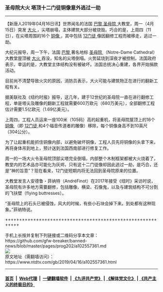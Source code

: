 ### 圣母院大火 塔顶十二门徒铜像意外逃过一劫
------------------------

<div class="post_content" itemprop="articleBody">
 <p>
  【新唐人2019年04月16日讯】世界闻名的法国
  <a href="https://www.ntdtv.com/gb/巴黎.htm">
   巴黎
  </a>
  <a href="https://www.ntdtv.com/gb/圣母院.htm">
   圣母院
  </a>
  大教堂，周一（4月15日）突发
  <a href="https://www.ntdtv.com/gb/大火.htm">
   大火
  </a>
  ，尖塔崩塌，主体建筑大部分被烧毁。巧合的是，上周四（11日），在尖塔周围的16个
  <a href="https://www.ntdtv.com/gb/铜像.htm">
   铜像
  </a>
  ，其中包括
  <a href="https://www.ntdtv.com/gb/12门徒.htm">
   12门徒
  </a>
  像因翻修工程而被移走，逃过一劫。
 </p>
 <p>
  大纪元报导，周一下午，法国
  <a href="https://www.ntdtv.com/gb/巴黎.htm">
   巴黎
  </a>
  著名地标
  <a href="https://www.ntdtv.com/gb/圣母院.htm">
   圣母院
  </a>
  （Notre-Dame Cathedral）大教堂屋顶被
  <a href="https://www.ntdtv.com/gb/大火.htm">
   大火
  </a>
  吞没，知名的尖塔倒塌。火势延烧到深夜才被控制，法国政府表示，幸运的是，大教堂主体结构没有被破坏。法国总统决心重建，各界开始捐款活动。
 </p>
 <p>
  目前尚不清楚导致火灾的原因，消防员表示，大火可能与建筑物正在进行的翻新工程有关。
 </p>
 <p>
  据美联社及《纽约时报》报导，这几年，建于12世纪的圣母院一直在进行翻修工程，单是塔尖及雕像的翻新工程就需要600万欧元（68​​0万美元），全部翻修工程估计需要1.5亿欧元（1.69亿美元）。
 </p>
 <div class="video_fit_container">
 </div>
 <p>
 </p>
 <p>
  上周四，工程人员运来一座100米（105码）高的起重机，将圣母院屋顶上的16个
  <a href="https://www.ntdtv.com/gb/铜像.htm">
   铜像
  </a>
  （即
  <a href="https://www.ntdtv.com/gb/12门徒.htm">
   12门徒
  </a>
  和4个福音传道者的雕像）移除，每个铜像身高不到10英尺（304公分）。
 </p>
 <p>
  为了让起重机能抓住铜像内部，以避免破坏铜像，工程人员先将铜像的头拿下来，再将身体吊到地上，预计送到法国西南部进行修复工作。
 </p>
 <p>
  周一的一场大火令圣母院顶部尖塔完全倒塌，内部整个木制框架都被大火烧着了，教堂内的艺术品亦可能化为灰烬，只有这十二门徒像却因此逃过一劫，是巧合，还是“神的旨意”？现在看来，12门徒短期内将无法回到圣母院原来的位置。
 </p>
 <p>
  大教堂发言人安德鲁・菲纳特（AndréFinot）在2017年接受《纽时》采访时说，圣母院有许多地方需要翻修，包括雕像、横梁、石像鬼，以及与建筑结构不可分割的飞扶壁（flying buttresses）。
 </p>
 <p>
  “圣母院上的石头已被侵蚀，风大的时候，有些小石块会掉下来。到处都有这种现象。”菲纳特说。
 </p>
</div>
+++++++++++++++++++++++++++++++++++++++++++++++++++++++++++<br/><br/>
手机上长按并复制下列链接或二维码分享本文章：<br/>
https://github.com/gfw-breaker/banned-news/blob/master/pages/prog202/a102557361.md <br/>
<a href='https://github.com/gfw-breaker/banned-news/blob/master/pages/prog202/a102557361.md'><img src='https://github.com/gfw-breaker/banned-news/blob/master/pages/prog202/a102557361.md.png'/></a> <br/>
原文地址（需翻墙访问）：https://www.ntdtv.com/gb/2019/04/16/a102557361.html


------------------------
#### [首页](https://github.com/gfw-breaker/banned-news/blob/master/README.md) &nbsp;|&nbsp; [Web代理](https://github.com/labour-camp/helloworld) &nbsp;|&nbsp; [一键翻墙软件](https://github.com/gfw-breaker/nogfw/blob/master/README.md) &nbsp;| [《九评共产党》](https://github.com/gfw-breaker/9ping.md/blob/master/README.md#九评之一评共产党是什么) | [《解体党文化》](https://github.com/gfw-breaker/jtdwh.md/blob/master/README.md) | [《共产主义的终极目的》](https://github.com/gfw-breaker/gczydzjmd.md/blob/master/README.md)

